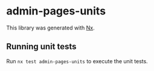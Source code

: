 # admin-pages-units

This library was generated with [Nx](https://nx.dev).

## Running unit tests

Run `nx test admin-pages-units` to execute the unit tests.
